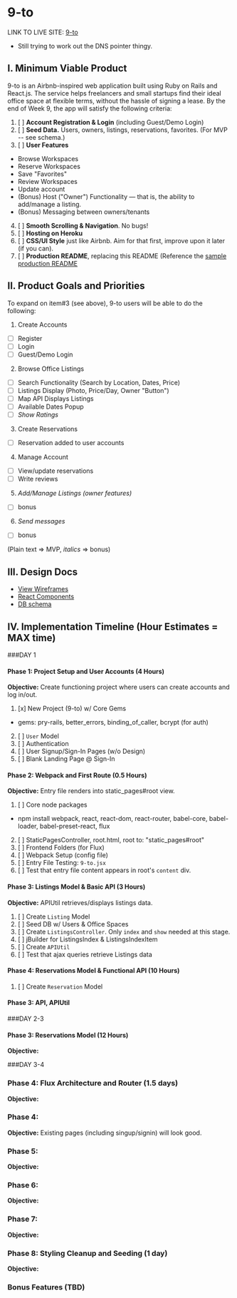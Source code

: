 # 9-to

LINK TO LIVE SITE: [9-to][heroku]
* Still trying to work out the DNS pointer thingy.

[heroku]:http://nineto.heroku.com

## I. Minimum Viable Product

9-to is an Airbnb-inspired web application built using Ruby on Rails and React.js. The service helps freelancers and small startups find their ideal office space at flexible terms, without the hassle of signing a lease. By the end of Week 9, the app will satisfy the following criteria:

1. [ ] **Account Registration & Login** (including Guest/Demo Login)
2. [ ] **Seed Data.** Users, owners, listings, reservations, favorites. (For MVP -- see schema.)
3. [ ] **User Features**
  - Browse Workspaces
  - Reserve Workspaces
  - Save "Favorites"
  - Review Workspaces
  - Update account
  - (Bonus) Host ("Owner") Functionality — that is, the ability to add/manage a listing.
  - (Bonus) Messaging between owners/tenants
4. [ ] **Smooth Scrolling & Navigation**. No bugs!
5. [ ] **Hosting on Heroku**
6. [ ] **CSS/UI Style** just like Airbnb. Aim for that first, improve upon it later (if you can).
7. [ ] **Production README**, replacing this README (Reference the [sample production README](https://github.com/appacademy/sample-project-proposal/blob/master/docs/production_readme.md)

## II. Product Goals and Priorities

To expand on item#3 (see above), 9-to users will be able to do the following:
<!-- This is a Markdown checklist. Use it to keep track of your
progress. Put an x between the brackets for a checkmark: [x] -->

1. Create Accounts
  - [ ] Register
  - [ ] Login
  - [ ] Guest/Demo Login
2. Browse Office Listings
  - [ ] Search Functionality (Search by Location, Dates, Price)
  - [ ] Listings Display (Photo, Price/Day, Owner "Button")
  - [ ] Map API Displays Listings
  - [ ] Available Dates Popup
  - [ ] *Show Ratings*
3. Create Reservations  
  - [ ] Reservation added to user accounts
4. Manage Account
  - [ ] View/update reservations
  - [ ] Write reviews
5. *Add/Manage Listings (owner features)*
  - [ ] bonus
6. *Send messages*
  - [ ] bonus

(Plain text => MVP, *italics* => bonus)

## III. Design Docs
* [View Wireframes][views]
* [React Components][components]
* [DB schema][schema]

[views]: ./docs/views.md
[components]: ./docs/components.md
[schema]: ./docs/schema.md

## IV. Implementation Timeline (Hour Estimates = MAX time)

###DAY 1

#### Phase 1: Project Setup and User Accounts (4 Hours)

**Objective:** Create functioning project where users can create accounts and log in/out.
1. [x] New Project (9-to) w/ Core Gems
  - gems: pry-rails, better_errors, binding_of_caller, bcrypt (for auth)
2. [ ] `User` Model
3. [ ] Authentication
4. [ ] User Signup/Sign-In Pages (w/o Design)
5. [ ] Blank Landing Page @ Sign-In

#### Phase 2: Webpack and First Route (0.5 Hours)
**Objective:** Entry file renders into static_pages#root view.
1. [ ] Core node packages
  - npm install webpack, react, react-dom, react-router, babel-core, babel-loader, babel-preset-react, flux
2. [ ] StaticPagesController, root.html, root to: "static_pages#root"
3. [ ] Frontend Folders (for Flux)
4. [ ] Webpack Setup (config file)
5. [ ] Entry File Testing: `9-to.jsx`
6. [ ] Test that entry file content appears in root's `content` div.

#### Phase 3: Listings Model & Basic API (3 Hours)

**Objective:** APIUtil retrieves/displays listings data.

1. [ ] Create `Listing` Model
2. [ ] Seed DB w/ Users & Office Spaces
3. [ ] Create `ListingsController`. Only `index` and `show` needed at this stage.
4. [ ] jBuilder for ListingsIndex & ListingsIndexItem
5. [ ] Create `APIUtil`
6. [ ] Test that ajax queries retrieve Listings data

#### Phase 4: Reservations Model & Functional API (10 Hours)
1. [ ] Create `Reservation` Model



#### Phase 3: API, APIUtil


###DAY 2-3
#### Phase 3: Reservations Model (12 Hours)

**Objective:**

###DAY 3-4
### Phase 4: Flux Architecture and Router (1.5 days)

**Objective:**


### Phase 4:

**Objective:** Existing pages (including singup/signin) will look good.




### Phase 5:

**Objective:**


### Phase 6:

**Objective:**


### Phase 7:

**Objective:**


### Phase 8: Styling Cleanup and Seeding (1 day)

**Objective:**


### Bonus Features (TBD)

